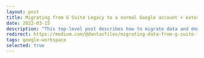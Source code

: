 ```yaml
---
layout: post
title: Migrating from G Suite Legacy to a normal Google account + external email service
date: 2022-03-15
description: "This top-level post describes how to migrate data and email service from a G Suite Legacy account to a normal Google account + external email service"
redirect: https://medium.com/@dantasfiles/migrating-data-from-g-suite-legacy-to-a-normal-google-account-52382ae22f50
tags: google-workspace
selected: true
---
```

